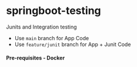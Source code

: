 # springboot-testing
Junits and Integration testing

* Use ```main``` branch for App Code
* Use ```feature/junit``` branch for App + Junit Code


#### Pre-requisites - Docker
